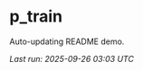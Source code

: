 # p_train

Auto-updating README demo.

<!--START_SECTION:status-->
_Last run: 2025-09-26 03:03 UTC_
<!--END_SECTION:status-->
























































































































































































































































































































































































































































































































































































































































































































































































